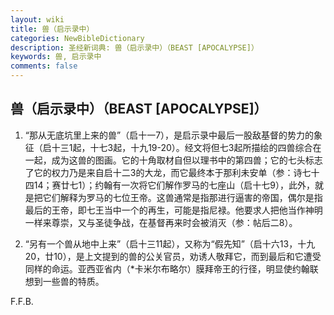 ```yaml
---
layout: wiki
title: 兽（启示录中）
categories: NewBibleDictionary
description: 圣经新词典: 兽（启示录中）（BEAST [APOCALYPSE]）
keywords: 兽, 启示录中
comments: false
---
```


## 兽（启示录中）（BEAST [APOCALYPSE]）

1. “那从无底坑里上来的兽”（启十一7），是启示录中最后一股敌基督的势力的象征（启十三1起，十七3起，十九19-20）。经文将但七3起所描绘的四兽综合在一起，成为这兽的图画。它的十角取材自但以理书中的第四兽；它的七头标志了它的权力乃是来自启十二3的大龙，而它最终本于那利未安单（参：诗七十四14；赛廿七1）；约翰有一次将它们解作罗马的七座山（启十七9），此外，就是把它们解释为罗马的七位王帝。这兽通常是指那进行逼害的帝国，偶尔是指最后的王帝，即七王当中一个的再生，可能是指尼禄。他要求人把他当作神明一样来尊崇，又与圣徒争战，在基督再来时会被消灭（参：帖后二8）。

2. “另有一个兽从地中上来”（启十三11起），又称为“假先知”（启十六13，十九20，廿10），是上文提到的兽的公关官员，劝诱人敬拜它，而到最后和它遭受同样的命运。亚西亚省内（*卡米尔布略尔）膜拜帝王的行径，明显使约翰联想到一些兽的特质。

F.F.B.






